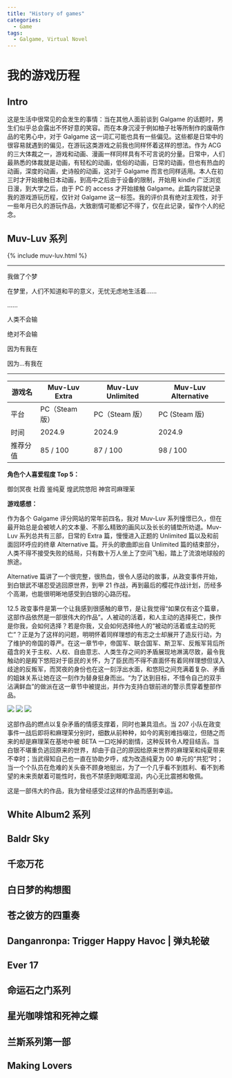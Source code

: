 ```yaml
---
title: "History of games"
categories:
  - Game
tags:
  - Galgame, Virtual Novel
---
```

# 我的游戏历程

## Intro
这是生活中很常见的会发生的事情：当在其他人面前谈到 Galgame 的话题时，男生们似乎总会露出不怀好意的笑容。而在本身沉浸于例如柚子社等所制作的废萌作品的宅男心中，对于 Galgame 这一词汇可能也具有一些偏见。这些都是日常中的很容易就遇到的偏见，在游玩这类游戏之前我也同样怀着这样的想法。作为 ACG 的三大体裁之一，游戏和动画、漫画一样同样具有不可言说的分量。日常中，人们最熟悉的体裁就是动画，有轻松的动画，低俗的动画，日常的动画，但也有热血的动画，深度的动画，史诗般的动画，这对于 Galgame 而言也同样适用。本人在初三时才开始接触日本动画，到高中之后由于设备的限制，开始用 kindle 广泛浏览日漫，到大学之后，由于 PC 的 access 才开始接触 Galgame。此篇内容就记录我的游戏游玩历程，仅针对 Galgame 这一标签。我的评价具有绝对主观性，对于一些年月已久的游玩作品，大致剧情可能都记不得了，仅在此记录，留作个人的纪念。

## Muv-Luv 系列

{% include muv-luv.html %}

---
我做了个梦

在梦里，人们不知道和平的意义，无忧无虑地生活着......

......

人类不会输

绝对不会输

因为有我在

因为...有我在

---

| 游戏名   | Muv-Luv Extra  | Muv-Luv Unlimited | Muv-Luv Alternative |
| -------- | -------------- | ----------------- | ------------------- |
| 平台     | PC（Steam 版） | PC（Steam 版）    | PC (Steam 版)       |
| 时间     | 2024.9         | 2024.9            | 2024.9              |
| 推荐分值 | 85 / 100       | 87 / 100          | 98 / 100            |

**角色个人喜爱程度 Top 5：**

御剑冥夜 社霞 鉴纯夏 煌武院悠阳 神宫司麻理茉

**游戏感想：**

作为各个 Galgame 评分网站的常年前四名，我对 Muv-Luv 系列憧憬已久，但在最开始总是会被唬人的文本量、不那么精致的画风以及长长的铺垫所劝退。Muv-Luv 系列总共有三部，日常的 Extra 篇，慢慢进入正题的 Unlimited 篇以及和前面回环呼应的终章 Alternative 篇。开头的歌曲即出自 Unlimited 篇的结束部分，人类不得不接受失败的结局，只有数十万人坐上了空间飞船，踏上了流浪地球般的旅途。

Alternative 篇讲了一个很完整，很热血，很令人感动的故事，从政变事件开始，到白银武不堪忍受逃回原世界，到甲 21 作战，再到最后的樱花作战计划，历经多个高潮，也能很明晰地感受到白银的心路历程。

12.5 政变事件是第一个让我感到很感触的章节，是让我觉得“如果仅有这个篇章，这部作品依然是一部很伟大的作品”。人被动的活着，和人主动的选择死亡，换作是你我，会如何选择？若是你我，又会如何选择他人的“被动的活着或主动的死亡”？正是为了这样的问题，明明怀着同样理想的有志之士却展开了造反行动，为了维护的帝国的尊严。在这一章节中，帝国军、联合国军、斯卫军、反叛军背后所蕴含的关于主权、人权、自由意志、人类生存之间的矛盾展现地淋漓尽致，最令我触动的是殿下悠阳对于臣民的关怀，为了臣民而不得不直面怀有着同样理想但误入歧途的反叛军，而冥夜的身份也在这一刻浮出水面，和悠阳之间充满着复杂、矛盾的姐妹关系让她在这一刻作为替身挺身而出。“为了达到目标，不惜令自己的双手沾满鲜血”的做派在这一章节中被提出，并作为支持白银前进的警示贯穿着整部作品。

![](https://yukino13.oss-cn-hangzhou.aliyuncs.com/blog/202409132223083.png)
![](https://yukino13.oss-cn-hangzhou.aliyuncs.com/blog/202409132223301.png)
![](https://yukino13.oss-cn-hangzhou.aliyuncs.com/blog/202409132223356.png)

这部作品的燃点以复杂矛盾的情感支撑着，同时也兼具泪点。当 207 小队在政变事件一战后即将和麻理茉分别时，细数从前种种，如今的离别难挡啜泣，但随之而来的却是麻理茉在基地中被 BETA 一口吃掉的剧情，这种反转令人瞠目结舌。当白银不堪重负逃回原来的世界，却由于自己的原因给原来世界的麻理茉和纯夏带来不幸时；当武得知自己也一直在协助夕呼，成为改造纯夏为 00 单元的“共犯”时；当一个个队员在危难的关头奋不顾身地挺出，为了一个几乎看不到胜利、看不到希望的未来贡献着可能性时，我也不禁感到眼眶湿润，内心无比震撼和敬佩。

这是一部伟大的作品，我为曾经感受过这样的作品而感到幸运。

## White Album2 系列

## Baldr Sky

## 千恋万花

## 白日梦的构想图

## 苍之彼方的四重奏

## Danganronpa: Trigger Happy Havoc | 弹丸轮破

## Ever 17

## 命运石之门系列

## 星光咖啡馆和死神之蝶

## 兰斯系列第一部

## Making Lovers